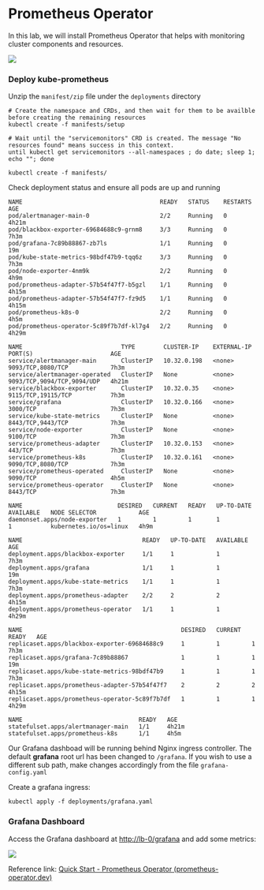 # Prometheus Operator

In this lab, we will install Prometheus Operator that helps with monitoring cluster components and resources.

![](https://i.imgur.com/OKqwOlC.png)

### Deploy kube-prometheus

Unzip the `manifest/zip` file under the `deployments` directory

```shell
# Create the namespace and CRDs, and then wait for them to be availble before creating the remaining resources
kubectl create -f manifests/setup

# Wait until the "servicemonitors" CRD is created. The message "No resources found" means success in this context.
until kubectl get servicemonitors --all-namespaces ; do date; sleep 1; echo ""; done

kubectl create -f manifests/
```

Check deployment status and ensure all pods are up and running

```shell
NAME                                       READY   STATUS    RESTARTS   AGE
pod/alertmanager-main-0                    2/2     Running   0          4h21m
pod/blackbox-exporter-69684688c9-grnm8     3/3     Running   0          7h3m
pod/grafana-7c89b88867-zb7ls               1/1     Running   0          19m
pod/kube-state-metrics-98bdf47b9-tqq6z     3/3     Running   0          7h3m
pod/node-exporter-4nm9k                    2/2     Running   0          4h9m
pod/prometheus-adapter-57b54f47f7-b5gzl    1/1     Running   0          4h15m
pod/prometheus-adapter-57b54f47f7-fz9d5    1/1     Running   0          4h15m
pod/prometheus-k8s-0                       2/2     Running   0          4h5m
pod/prometheus-operator-5c89f7b7df-kl7g4   2/2     Running   0          4h29m

NAME                            TYPE        CLUSTER-IP    EXTERNAL-IP   PORT(S)                      AGE
service/alertmanager-main       ClusterIP   10.32.0.198   <none>        9093/TCP,8080/TCP            7h3m
service/alertmanager-operated   ClusterIP   None          <none>        9093/TCP,9094/TCP,9094/UDP   4h21m
service/blackbox-exporter       ClusterIP   10.32.0.35    <none>        9115/TCP,19115/TCP           7h3m
service/grafana                 ClusterIP   10.32.0.166   <none>        3000/TCP                     7h3m
service/kube-state-metrics      ClusterIP   None          <none>        8443/TCP,9443/TCP            7h3m
service/node-exporter           ClusterIP   None          <none>        9100/TCP                     7h3m
service/prometheus-adapter      ClusterIP   10.32.0.153   <none>        443/TCP                      7h3m
service/prometheus-k8s          ClusterIP   10.32.0.161   <none>        9090/TCP,8080/TCP            7h3m
service/prometheus-operated     ClusterIP   None          <none>        9090/TCP                     4h5m
service/prometheus-operator     ClusterIP   None          <none>        8443/TCP                     7h3m

NAME                           DESIRED   CURRENT   READY   UP-TO-DATE   AVAILABLE   NODE SELECTOR            AGE
daemonset.apps/node-exporter   1         1         1       1            1           kubernetes.io/os=linux   4h9m

NAME                                  READY   UP-TO-DATE   AVAILABLE   AGE
deployment.apps/blackbox-exporter     1/1     1            1           7h3m
deployment.apps/grafana               1/1     1            1           19m
deployment.apps/kube-state-metrics    1/1     1            1           7h3m
deployment.apps/prometheus-adapter    2/2     2            2           4h15m
deployment.apps/prometheus-operator   1/1     1            1           4h29m

NAME                                             DESIRED   CURRENT   READY   AGE
replicaset.apps/blackbox-exporter-69684688c9     1         1         1       7h3m
replicaset.apps/grafana-7c89b88867               1         1         1       19m
replicaset.apps/kube-state-metrics-98bdf47b9     1         1         1       7h3m
replicaset.apps/prometheus-adapter-57b54f47f7    2         2         2       4h15m
replicaset.apps/prometheus-operator-5c89f7b7df   1         1         1       4h29m

NAME                                 READY   AGE
statefulset.apps/alertmanager-main   1/1     4h21m
statefulset.apps/prometheus-k8s      1/1     4h5m
```

Our Grafana dashboad will be running behind Nginx ingress controller. The default **grafana** root url has been changed to `/grafana`. If you wish to use a different sub path, make changes accordingly from the file `grafana-config.yaml`

Create a grafana ingress:

```shell
kubectl apply -f deployments/grafana.yaml
```

### Grafana Dashboard

Access the Grafana dashboard at [http://lb-0/grafana]() and add some metrics:

![](https://i.imgur.com/UuLvJgK.png)

Reference link: [Quick Start - Prometheus Operator (prometheus-operator.dev)](https://prometheus-operator.dev/docs/prologue/quick-start/)
